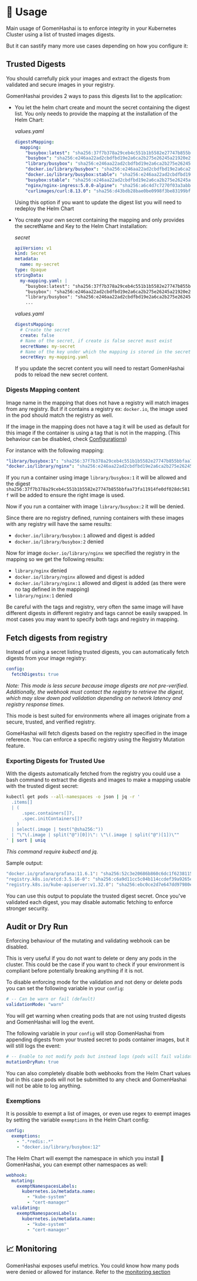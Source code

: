 # 🍣 Usage

Main usage of GomenHashai is to enforce integrity in your Kubernetes Cluster using a list of trusted images digests.

But it can sastify many more use cases depending on how you configure it:

## Trusted Digests

You should carrefully pick your images and extract the digests from validated and secure images in your registry.

GomenHashai provides 2 ways to pass this digests list to the application:

- You let the helm chart create and mount the secret containing the digest list. You only needs to provide the mapping at the installation of the Helm Chart:

    *values.yaml*
    ```yaml
    digestsMapping:
      mapping:
        "busybox:latest": "sha256:37f7b378a29ceb4c551b1b5582e27747b855bbfaa73fa11914fe0df028dc581f"
        "busybox": "sha256:e246aa22ad2cbdfbd19e2a6ca2b275e26245a21920e2b2d0666324cee3f15549"
        "library/busybox": "sha256:e246aa22ad2cbdfbd19e2a6ca2b275e26245a21920e2b2d0666324cee3f15549"
        "docker.io/library/busybox": "sha256:e246aa22ad2cbdfbd19e2a6ca2b275e26245a21920e2b2d0666324cee3f15549"
        "docker.io/library/busybox:stable": "sha256:e246aa22ad2cbdfbd19e2a6ca2b275e26245a21920e2b2d0666324cee3f15549"
        "busybox:stable": "sha256:e246aa22ad2cbdfbd19e2a6ca2b275e26245a21920e2b2d0666324cee3f15549"
        "nginx/nginx-ingress:5.0.0-alpine": "sha256:a6c4d7c7270f03a3abb1ff38973f5db98d8660832364561990c4d0ef8b1477af"
        "curlimages/curl:8.13.0": "sha256:d43bdb28bae0be0998f3be83199bfb2b81e0a30b034b6d7586ce7e05de34c3fd"
    ```

    Using this option if you want to update the digest list you will need to redeploy the Helm Chart

- You create your own secret containing the mapping and only provides the secretName and Key to the Helm Chart installation:

    *secret*
    ```yaml
    apiVersion: v1
    kind: Secret
    metadata:
      name: my-secret
    type: Opaque
    stringData:
      my-mapping.yaml: |
        "busybox:latest": "sha256:37f7b378a29ceb4c551b1b5582e27747b855bbfaa73fa11914fe0df028dc581f"
        "busybox": "sha256:e246aa22ad2cbdfbd19e2a6ca2b275e26245a21920e2b2d0666324cee3f15549"
        "library/busybox": "sha256:e246aa22ad2cbdfbd19e2a6ca2b275e26245a21920e2b2d0666324cee3f15549"
        ...
    ```

    *values.yaml*
    ```yaml
    digestsMapping:
      # Create the secret
      create: false
      # Name of the secret, if create is false secret must exist
      secretName: my-secret
      # Name of the key under which the mapping is stored in the secret
      secretKey: my-mapping.yaml
   ```

   If you update the secret content you will need to restart GomenHashai pods to reload the new secret content.

### Digests Mapping content

Image name in the mapping that does not have a registry will match images from any registry. But if it contains a registry ex: `docker.io`, the image used in the pod should match the registry as well.

If the image in the mapping does not have a tag it will be used as default for this image if the container is using a tag that is not in the mapping. (This behaviour can be disabled, check [Configurations](../README.md#-configurations))

For instance with the following mapping:

```yaml
"library/busybox:1": "sha256:37f7b378a29ceb4c551b1b5582e27747b855bbfaa73fa11914fe0df028dc581f"
"docker.io/library/nginx": "sha256:e246aa22ad2cbdfbd19e2a6ca2b275e26245a21920e2b2d0666324cee3f15549"
```

If you run a container using image `library/busybox:1` it will be allowed and the digest `sha256:37f7b378a29ceb4c551b1b5582e27747b855bbfaa73fa11914fe0df028dc581f` will be added to ensure the right image is used.

Now if you run a container with image `library/busybox:2` it will be denied.

Since there are no registry defined, running containers with these images with any registry will have the same results:

- `docker.io/library/busybox:1` allowed and digest is added
- `docker.io/library/busybox:2` denied

Now for image `docker.io/library/nginx` we specified the registry in the mapping so we get the following results:

- `library/nginx` denied
- `docker.io/library/nginx` allowed and digest is added
- `docker.io/library/nginx:1` allowed and digest is added (as there were no tag defined in the mapping)
- `library/nginx:1` denied

Be careful with the tags and registry, very often the same image will have different digests in different registry and tags cannot be easily swapped.
In most cases you may want to specify both tags and registry in mapping.

## Fetch digests from registry

Instead of using a secret listing trusted digests, you can automatically fetch digests from your image registry:

```yaml
config:
  fetchDigests: true
```

*Note: This mode is less secure because image digests are not pre-verified.
Additionally, the webhook must contact the registry to retrieve the digest, which may slow down pod validation depending on network latency and registry response times.*

This mode is best suited for environments where all images originate from a secure, trusted, and verified registry.

GomeHashai will fetch digests based on the registry specified in the image reference. You can enforce a specific registry using the Registry Mutation feature.

### Exporting Digests for Trusted Use

With the digests automatically fetched from the registry you could use a bash command to extract the digests and images to make a mapping usable with the trusted digest secret:

```sh
kubectl get pods --all-namespaces -o json | jq -r '
  .items[]
  | (
      .spec.containers[]?,
      .spec.initContainers[]?
    )
  | select(.image | test("@sha256:"))
  | "\"\(.image | split("@")[0])\": \"\(.image | split("@")[1])\""
' | sort | uniq
```

*This command require kubectl and jq.*

Sample output:

```sh
"docker.io/grafana/grafana:11.6.1": "sha256:52c3e20686b860c6dc1f623811565773cf51eefa378817a4896dfc863c3c82c8"
"registry.k8s.io/etcd:3.5.16-0": "sha256:c6a9d11cc5c04b114ccdef39a9265eeef818e3d02f5359be035ae784097fdec5"
"registry.k8s.io/kube-apiserver:v1.32.0": "sha256:ebc0ce2d7e647dd97980ec338ad81496c111741ab4ad05e7c5d37539aaf7dc3b"
```

You can use this output to populate the trusted digest secret. Once you've validated each digest, you may disable automatic fetching to enforce stronger security.

## Audit or Dry Run

Enforcing behaviour of the mutating and validating webhook can be disabled.

This is very useful if you do not want to delete or deny any pods in the cluster.
This could be the case if you want to check if your environment is compliant before potentially breaking anything if it is not.

To disable enforcing mode for the validation and not deny or delete pods you can set the following variable in your `config`:

```yaml
# -- Can be warn or fail (default)
validationMode: "warn"
```

You will get warning when creating pods that are not using trusted digests and GomenHashai will log the event.

The following variable in your `config` will stop GomenHashai from appending digests from your trusted secret to pods container images, but it will still logs the event:

```yaml
# -- Enable to not modify pods but instead logs (pods will fail validation unless you disable it or set it in warn)
mutationDryRun: true
```

You can also completely disable both webhooks from the Helm Chart values but in this case pods will not be submitted to any check and GomenHashai will not be able to log anything.

### Exemptions

It is possible to exempt a list of images, or even use regex to exempt images by setting the variable `exemptions` in the Helm Chart config:

```yaml
config:
  exemptions:
    - ".*redis:.*"
    - "docker.io/library/busybox:12"
```

The Helm Chart will exempt the namespace in which you install 🍣GomenHashai, you can exempt other namespaces as well:

```yaml
webhook:
  mutating:
    exemptNamespacesLabels:
      kubernetes.io/metadata.name:
        - "kube-system"
        - "cert-manager"
  validating:
    exemptNamespacesLabels:
      kubernetes.io/metadata.name:
        - "kube-system"
        - "cert-manager"
```

## 📈 Monitoring

GomenHashai exposes useful metrics. You could know how many pods were denied or allowed for instance. Refer to the [monitoring section](monitoring.md)
